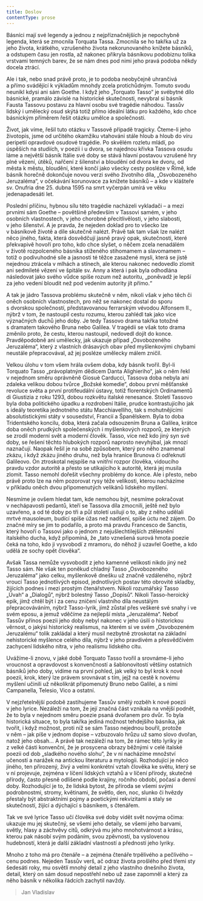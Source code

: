 ```yaml
---
title: Doslov
contentType: prose
---
```


<section>

Básníci mají své legendy a jednou z nejpříznačnějších je nepochybně legenda, která se zmocnila Torquata Tassa. Zmocnila se ho takřka už za jeho života, krátkého, vzrušeného života nekorunovaného knížete básníků, a odstupem času jen rostla, až nakonec přikryla básníkovu podobiznu tolika vrstvami temných barev, že se nám dnes pod nimi jeho pravá podoba někdy docela ztrácí.

Ale i tak, nebo snad právě proto, je to podoba neobyčejně uhrančivá a přímo svádějící k výkladům mnohdy zcela protichůdným. Tomuto svodu neunikl kdysi ani sám Goethe. I když jeho „Torquato Tasso“ je svébytné dílo básnické, pramálo závislé na historické skutečnosti, nevybral si básník Fausta Tassovu postavu za hlavní osobu své tragédie náhodou. Tassův lidský i umělecký osud skýtá totiž přímo ideální látku pro každého, kdo chce básnickým příměrem řešit otázku umělce a společnosti.

Život, jak víme, řešil tuto otázku v Tassově případě tragicky. Čteme-li jeho životopis, jsme od určitého okamžiku vtahováni stále hloub a hloub do víru peripetií opravdové osudové tragédie. Po skvělém rozletu mládí, po úspěších na studiích, v poezii i u dvora, se najednou křivka Tassova osudu láme a největší básník Itálie své doby se stává hlavní postavou vzrušené hry plné vězení, útěků, nařčení z šílenství a bloudění od dvora ke dvoru, od města k městu, bloudění, které končí jako všecky cesty posléze v Římě, kde básník horečně dokončuje novou verzi svého životního díla, „Osvobozeného Jeruzaléma“, v očekávání korunovace za knížete básníků – a kde v klášteře sv. Onufria dne 25. dubna 1595 na smrt vyčerpán umírá ve věku jedenapadesáti let.

Poslední příčinu, hybnou sílu této tragédie nacházeli vykladači – a mezi prvními sám Goethe – povětšině především v Tassovi samém, v jeho osobních vlastnostech, v jeho chorobné přecitlivělosti, v jeho slabosti, v jeho šílenství. A je pravda, že nejeden doklad pro to všecko lze v básníkově životě a díle skutečně nalézt. Právě tak tam však lze nalézt něco jiného, fakta, která dosvědčují jasně pravý opak, skutečnosti, které překvapivě hovoří pro toho, kdo chce slyšet, o něčem zcela nenadálém v životě rozpolceného básníka stiženého stihomamem a slavomamem – totiž o podivuhodné síle a jasnosti té těžce zasažené mysli, která se jistě nejednou ztrácela v mlhách a stínech, ale kterou nakonec nedovedlo zlomit ani sedmileté vězení ve špitále sv. Anny a která i pak byla odhodlána následovat jako svého vůdce spíše rozum než autoritu, „poněvadž je lepší za jeho vedení bloudit než pod vedením autority jít přímo.“

A tak je jádro Tassova problému skutečně v něm, nikoli však v jeho těch či oněch osobních vlastnostech, pro něž se nakonec dostal do sporu s dvorskou společností, představovanou ferrarským vévodou Alfonsem II., nýbrž v tom, že nastoupil cestu rozumu, kterou zahlédl tak jako více význačných duchů jeho doby. Je tedy Tassovo drama takřka totožné s dramatem takového Bruna nebo Galilea. V tragédii se však toto drama změnilo proto, že cestu, kterou nastoupil, nedovedl dojít do konce. Pravděpodobně ani umělecky, jak ukazuje případ „Osvobozeného Jeruzaléma“, který z vlastních drásavých obav před myšlenkovými chybami neustále přepracovával, až jej posléze umělecky málem zničil.

Velkou úlohu v tom všem hrála ovšem doba, kdy básník tvořil. Byl-li Torquato Tasso „právoplatným dědicem Danta Alighieriho“, jak o něm řekl v nejednom směru oprávněně Giosuè Carducci, Tassova doba nebyla ani zdaleka velikou dobou tvůrce „Božské komedie“, dobou první měšťanské revoluce světa a první protifeudální ústavy, totiž florentských Ordinamentů di Giustizia z roku 1293, dobou rozkvětu italské renesance. Století Tassovo byla doba politického úpadku a rozdrobení Itálie, prudce kontrastujícího jak s ideály teoretika jednotného státu Macchiavelliho, tak s mohutnějícími absolutistickými státy v sousedství, Francií a Španělskem. Byla to doba Tridentského koncilu, doba, která začala odsouzením Bruna a Galilea, krátce doba oněch prudkých společenských i myšlenkových rozporů, ze kterých se zrodil moderní svět a moderní člověk. Tasso, více než kdo jiný syn své doby, se řešení těchto hlubokých rozporů naprosto nevyhýbal, jak mnozí naznačují. Naopak řešil je na sobě způsobem, který pro něho znamenal zkázu, i když zkázu jiného druhu, než byla hranice Brunova či odřeknutí Galileovo. On ztroskotal nejspíše na vnitřní rozpor člověka, vidoucího pravdu vzdor autoritě a přesto se utíkajícího k autoritě, která jej musila zlomit. Tasso nemohl dořešit všechny problémy do konce. Ale i přesto, nebo právě proto lze na něm pozorovat rysy téže velikosti, kterou nacházíme v příkladu oněch dvou připomenutých velikánů lidského myšlení.

Nesmíme je ovšem hledat tam, kde nemohou být, nesmíme pokračovat v nechápavosti pedantů, kteří se Tassova díla zmocnili, ještě než bylo uzavřeno, a od té doby po tři a půl století usilují o to, aby z něho udělali mrtvé mausoleum, budící spíše úžas než nadšení, spíše úctu než zájem. Do značné míry se jim to podařilo, a proto má pravdu Francesco de Sanctis, který hovoří o Tassovi jako o jednom z nejušlechtilejších ztělesnění italského ducha, když připomíná, že „tato vznešená surová hmota poezie čeká na toho, kdo ji vysvobodí z mramoru, do něhož ji uzavřel Goethe, a kdo udělá ze sochy opět člověka“.

Avšak Tassa nemůže vysvobodit z jeho kamenné velikosti nikdo jiný než Tasso sám. Ne však ten poněkud chladný Tasso „Osvobozeného Jeruzaléma“ jako celku, myšlenkově dnešku už značně vzdáleného, nýbrž vroucí Tasso jednotlivých episod, jednotlivých postav této obrovité skladby, žijících podnes i mezi prostým čtenářstvem. Nikoli rozumářský Tasso „Úvah“ a „Dialogů“, nýbrž bolestný Tasso „Dopisů“. Nikoli Tasso-heroický epik, jímž chtěl být i za cenu zničení vlastního díla neustálým přepracováváním, nýbrž Tasso-lyrik, jímž zůstal přes veškeré své snahy i ve svém eposu, a jemuž vděčíme za nejlepší místa „Jeruzaléma“. Neboť Tassův přínos poezii jeho doby nebyl nakonec v jeho úsilí o historickou věrnost, o jakýsi historický realismus, na kterém si ve svém „Osvobozeném Jeruzalému“ tolik zakládal a který musil nezbytně ztroskotat na základní nehistorické myšlence celého díla, nýbrž v jeho pravdivém a přesvědčivém zachycení lidského nitra, v jeho realismu lidského citu.

Uvážíme-li znovu, v jaké době Torquato Tasso tvořil a srovnáme-li jeho vroucnost a opravdovost s konvenčností a šablonovitostí většiny ostatních básníků jeho doby, vidíme na první pohled, jak velký to byl krok k nové poezii, krok, který lze právem srovnávat s tím, jejž na cestě k novému myšlení učinili už několikrát připomenutý Bruno nebo Galilei, a s nimi Campanella, Telesio, Vico a ostatní.

V nejzřetelnější podobě zastihujeme Tassův smělý rozběh k nové poezii v jeho lyrice. Nezáleží na tom, že její značná část vznikala na vnější podnět, že to byla v nejednom směru poezie psaná dvořanem pro dvůr. To byla historická situace, to byla takřka jediná možnost tehdejšího básníka, jak tvořit, i když možnost, proti níž se sám Tasso nejednou bouřil, protože v něm – jak píše v jednom dopise – vzbuzovalo hrůzu už samo slovo dvořan, natož jeho obsah… A právě tak nezáleží na tom, že rámec této lyriky je z velké části konvenční, že je prosycena obrazy běžnými v celé italské poezii od dob „sladkého nového slohu“, že v ní nacházíme množství učeností a narážek na antickou literaturu a mytologii. Rozhodující je něco jiného, ten přirozený, živý a velmi konkrétní vztah člověka ke světu, který se v ní projevuje, zejména v líčení lidských vztahů a v líčení přírody, skutečné přírody, často přesně odlišené podle krajiny, ročního období, počasí a denní doby. Rozhodující je to, že lidská bytost, že příroda se všemi svými podrobnostmi, stromy, květinami, že světlo, den, noc, slunko či hvězdy přestaly být abstraktními pojmy a poetickými rekvizitami a staly se skutečností, žijící a dýchající s básníkem, s čtenářem.

Tak ve své lyrice Tasso učí člověka své doby vidět svět novýma očima: ukazuje mu jej skutečný, se všemi jeho detaily, se všemi jeho barvami, světly, hlasy a záchvěvy citů, odkrývá mu jeho mnohotvárnost a krásu, kterou pak násobí svým podáním, svou zpěvností, ba vyslovenou hudebností, která je další základní vlastností a předností jeho lyriky.

</section>

<section>

Mnoho z toho má pro čtenáře – a zejména čtenáře trpělivého a pečlivého – cenu podnes. Nejeden Tassův verš, ač odraz života prošlého před třemi sty šedesáti roky, mu osvětlí mnohý detail z jeho vlastního dnešního života, detail, který on sám dosud nepostřehl nebo už zase zapomněl a který za něho básník v několika řádcích zachytil navždy.

> Jan Vladislav

</section>
